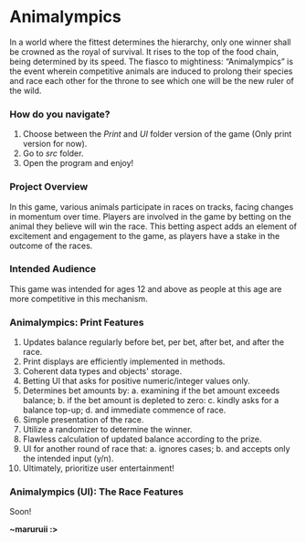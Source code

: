 # Animalympics
   In a world where the fittest determines the hierarchy, only one winner shall be crowned as the royal of survival. It rises to the top of the food chain, being determined by its speed. The fiasco to mightiness: “Animalympics” is the event wherein competitive animals are induced to prolong their species and race each other for the throne to see which one will be the new ruler of the wild.

### How do you navigate?
  1. Choose between the *Print* and *UI* folder version of the game (Only print version for now).
  2. Go to *src* folder.
  3. Open the program and enjoy!

### Project Overview

  In this game, various animals participate in races on tracks, facing changes in momentum over time. Players are involved in the game by betting on the
  animal they believe will win the race. This betting aspect adds an element of excitement and engagement to the game, as players have a stake in the outcome of the races.
  
### Intended Audience
  This game was intended for ages 12 and above as people at this age are more competitive in this mechanism.

### Animalympics: Print Features 
1. Updates balance regularly before bet, per bet, after bet, and after the race.
2. Print displays are efficiently implemented in methods.
3. Coherent data types and objects' storage. 
4. Betting UI that asks for positive numeric/integer values only.
5. Determines bet amounts by:
           a. examining if the bet amount exceeds balance;
           b. if the bet amount is depleted to zero:
           c. kindly asks for a balance top-up;
           d. and immediate commence of race.
6. Simple presentation of the race. 
7. Utilize a randomizer to determine the winner.
8. Flawless calculation of updated balance according to the prize.
9. UI for another round of race that:
    a. ignores cases;
    b. and accepts only the intended input (y/n).
10. Ultimately, prioritize user entertainment!

### Animalympics (UI): The Race Features
Soon!

**~maruruii :>**

       
